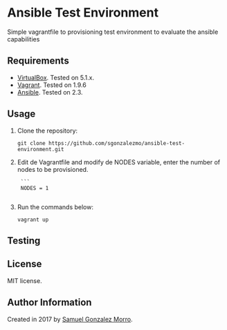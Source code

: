 # Ansible Test Environment

Simple vagrantfile to provisioning test environment to evaluate the ansible capabilities

## Requirements

- [VirtualBox](https://www.virtualbox.org/wiki/Downloads). Tested on 5.1.x.
- [Vagrant](http://www.vagrantup.com/downloads.html). Tested on 1.9.6
- [Ansible](http://docs.ansible.com/intro_installation.html). Tested on 2.3.

## Usage

1. Clone the repository:

	```
	git clone https://github.com/sgonzalezmo/ansible-test-environment.git
	```
2. Edit de Vagrantfile and modify de NODES variable, enter the number of nodes to be provisioned.

        ```
        NODES = 1
	```

3. Run the commands below:

	```
	vagrant up
	```

## Testing

## License

MIT license.

## Author Information

Created in 2017 by [Samuel Gonzalez Morro](mailto:sgonzalezmo@gmail.com).
